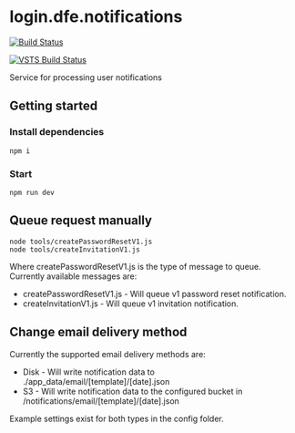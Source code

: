 # login.dfe.notifications

[![Build Status](https://travis-ci.org/DFE-Digital/login.dfe.notifications.svg?branch=master)](https://travis-ci.org/DFE-Digital/login.dfe.notifications)

[![VSTS Build Status](https://sfa-gov-uk.visualstudio.com/_apis/public/build/definitions/aa44e142-c0ac-4ace-a6b2-0d9a3f35d516/710/badge)](https://sfa-gov-uk.visualstudio.com/DfE%20New%20Secure%20Access/_build/index?definitionId=710&_a=completed)

Service for processing user notifications

## Getting started

### Install dependencies

```
npm i
```

### Start

```
npm run dev
```


## Queue request manually

```
node tools/createPasswordResetV1.js
node tools/createInvitationV1.js
```

Where createPasswordResetV1.js is the type of message to queue. Currently available messages are:

* createPasswordResetV1.js - Will queue v1 password reset notification.
* createInvitationV1.js - Will queue v1 invitation notification.


## Change email delivery method

Currently the supported email delivery methods are:

* Disk - Will write notification data to ./app_data/email/[template]/[date].json
* S3 - Will write notification data to the configured bucket in /notifications/email/[template]/[date].json

Example settings exist for both types in the config folder.